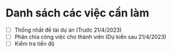 # Danh sách các việc cần làm
- [ ] Thống nhất đề tài dự án (Trước 21/4/2023)
- [ ] Phân chia công việc cho thành viên (Dự kiến sau 21/4/2023)
- [ ] Kiểm tra tiến độ 

